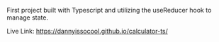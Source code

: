 First project built with Typescript and utilizing the useReducer hook to manage state. 

Live Link: https://dannyissocool.github.io/calculator-ts/
